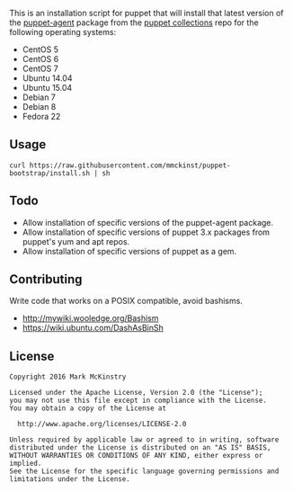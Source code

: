 This is an installation script for puppet that will install that latest version
of the
[puppet-agent](https://docs.puppetlabs.com/puppet/latest/reference/about_agent.html)
package from the
[puppet collections](https://puppetlabs.com/blog/welcome-puppet-collections)
repo for the following operating systems:

* CentOS 5
* CentOS 6
* CentOS 7
* Ubuntu 14.04
* Ubuntu 15.04
* Debian 7
* Debian 8
* Fedora 22


Usage
---
```
curl https://raw.githubusercontent.com/mmckinst/puppet-bootstrap/install.sh | sh
```

Todo
---
* Allow installation of specific versions of the puppet-agent package.
* Allow installation of specific versions of puppet 3.x packages from puppet's
  yum and apt repos.
* Allow installation of specific versions of puppet as a gem.


Contributing
---
Write code that works on a POSIX compatible, avoid bashisms.

* http://mywiki.wooledge.org/Bashism
* https://wiki.ubuntu.com/DashAsBinSh


License
---
```
Copyright 2016 Mark McKinstry

Licensed under the Apache License, Version 2.0 (the "License");
you may not use this file except in compliance with the License.
You may obtain a copy of the License at

  http://www.apache.org/licenses/LICENSE-2.0

Unless required by applicable law or agreed to in writing, software
distributed under the License is distributed on an "AS IS" BASIS,
WITHOUT WARRANTIES OR CONDITIONS OF ANY KIND, either express or implied.
See the License for the specific language governing permissions and
limitations under the License.
```
